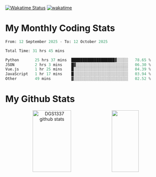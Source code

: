 [![Wakatime Status](https://github.com/noopurphalak/noopurphalak/workflows/wakatime-status-update/badge.svg)](https://github.com/noopurphalak/noopurphalak/actions/workflows/main.yml)
[![wakatime](https://wakatime.com/badge/user/80ace140-ef40-4fdd-b8ed-f3be3d2e1aea.svg)](https://wakatime.com/@80ace140-ef40-4fdd-b8ed-f3be3d2e1aea)

# My Monthly Coding Stats

<!--START_SECTION:waka-->

```python
From: 12 September 2025 - To: 12 October 2025

Total Time: 31 hrs 45 mins

Python       25 hrs 37 mins  ███████████████████▓░░░░░   78.65 %
JSON         2 hrs 3 mins    █▓░░░░░░░░░░░░░░░░░░░░░░░   06.30 %
Vue.js       1 hr 25 mins    █░░░░░░░░░░░░░░░░░░░░░░░░   04.39 %
JavaScript   1 hr 17 mins    █░░░░░░░░░░░░░░░░░░░░░░░░   03.94 %
Other        49 mins         ▓░░░░░░░░░░░░░░░░░░░░░░░░   02.52 %
```

<!--END_SECTION:waka-->

# My Github Stats
<div style="text-align: center;">
  <img width="49%" height="195px" src="https://github-readme-stats-sigma-five.vercel.app/api?username=noopurphalak&show_icons=true&count_private=true&hide_border=true&title_color=00FFFF&icon_color=00FFFF&text_color=00FFFF&bg_color=0d1117" alt="DGS1337 github stats" />
  <img width="41%" height="195px" src="https://github-readme-stats-sigma-five.vercel.app/api/top-langs/?username=noopurphalak&layout=compact&hide_border=true&title_color=00FFFF&text_color=00FFFF&bg_color=0d1117" />
</div>
